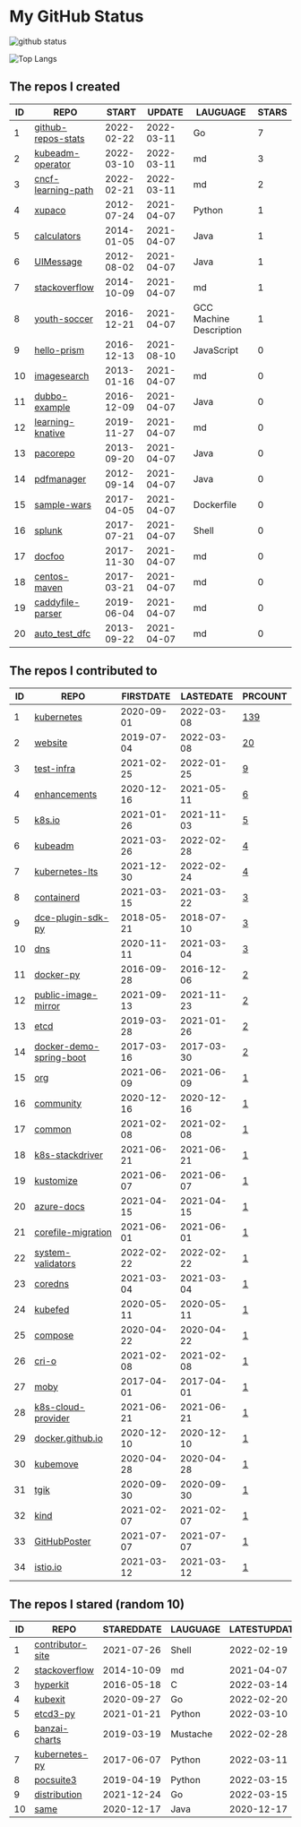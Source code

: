 # My GitHub Status

<img src="https://github-readme-stats-1.yihong0618.vercel.app/api?username=pacoxu&show_icons=true&&&hide_title=true&count_private=true" alt="github status" />

![Top Langs](https://github-readme-stats-1.yihong0618.vercel.app/api/top-langs/?username=pacoxu&layout=compact)

<!--START_SECTION:my_github-->
## The repos I created
| ID |                                REPO                                |   START    |   UPDATE   |        LAUGUAGE         | STARS |
|----|--------------------------------------------------------------------|------------|------------|-------------------------|-------|
|  1 | [github-repos-stats](https://github.com/pacoxu/github-repos-stats) | 2022-02-22 | 2022-03-11 | Go                      |     7 |
|  2 | [kubeadm-operator](https://github.com/pacoxu/kubeadm-operator)     | 2022-03-10 | 2022-03-11 | md                      |     3 |
|  3 | [cncf-learning-path](https://github.com/pacoxu/cncf-learning-path) | 2022-02-21 | 2022-03-11 | md                      |     2 |
|  4 | [xupaco](https://github.com/pacoxu/xupaco)                         | 2012-07-24 | 2021-04-07 | Python                  |     1 |
|  5 | [calculators](https://github.com/pacoxu/calculators)               | 2014-01-05 | 2021-04-07 | Java                    |     1 |
|  6 | [UIMessage](https://github.com/pacoxu/UIMessage)                   | 2012-08-02 | 2021-04-07 | Java                    |     1 |
|  7 | [stackoverflow](https://github.com/pacoxu/stackoverflow)           | 2014-10-09 | 2021-04-07 | md                      |     1 |
|  8 | [youth-soccer](https://github.com/pacoxu/youth-soccer)             | 2016-12-21 | 2021-04-07 | GCC Machine Description |     1 |
|  9 | [hello-prism](https://github.com/pacoxu/hello-prism)               | 2016-12-13 | 2021-08-10 | JavaScript              |     0 |
| 10 | [imagesearch](https://github.com/pacoxu/imagesearch)               | 2013-01-16 | 2021-04-07 | md                      |     0 |
| 11 | [dubbo-example](https://github.com/pacoxu/dubbo-example)           | 2016-12-09 | 2021-04-07 | Java                    |     0 |
| 12 | [learning-knative](https://github.com/pacoxu/learning-knative)     | 2019-11-27 | 2021-04-07 | md                      |     0 |
| 13 | [pacorepo](https://github.com/pacoxu/pacorepo)                     | 2013-09-20 | 2021-04-07 | Java                    |     0 |
| 14 | [pdfmanager](https://github.com/pacoxu/pdfmanager)                 | 2012-09-14 | 2021-04-07 | Java                    |     0 |
| 15 | [sample-wars](https://github.com/pacoxu/sample-wars)               | 2017-04-05 | 2021-04-07 | Dockerfile              |     0 |
| 16 | [splunk](https://github.com/pacoxu/splunk)                         | 2017-07-21 | 2021-04-07 | Shell                   |     0 |
| 17 | [docfoo](https://github.com/pacoxu/docfoo)                         | 2017-11-30 | 2021-04-07 | md                      |     0 |
| 18 | [centos-maven](https://github.com/pacoxu/centos-maven)             | 2017-03-21 | 2021-04-07 | md                      |     0 |
| 19 | [caddyfile-parser](https://github.com/pacoxu/caddyfile-parser)     | 2019-06-04 | 2021-04-07 | md                      |     0 |
| 20 | [auto_test_dfc](https://github.com/pacoxu/auto_test_dfc)           | 2013-09-22 | 2021-04-07 | md                      |     0 |

## The repos I contributed to
| ID |                                      REPO                                       | FIRSTDATE  | LASTEDATE  |                                            PRCOUNT                                             |
|----|---------------------------------------------------------------------------------|------------|------------|------------------------------------------------------------------------------------------------|
|  1 | [kubernetes](https://github.com/kubernetes/kubernetes)                          | 2020-09-01 | 2022-03-08 | [139](https://github.com/kubernetes/kubernetes/pulls?q=is%3Apr+author%3Apacoxu)                |
|  2 | [website](https://github.com/klts-io/website)                                   | 2019-07-04 | 2022-03-08 | [20](https://github.com/klts-io/website/pulls?q=is%3Apr+author%3Apacoxu)                       |
|  3 | [test-infra](https://github.com/kubernetes/test-infra)                          | 2021-02-25 | 2022-01-25 | [9](https://github.com/kubernetes/test-infra/pulls?q=is%3Apr+author%3Apacoxu)                  |
|  4 | [enhancements](https://github.com/kubernetes/enhancements)                      | 2020-12-16 | 2021-05-11 | [6](https://github.com/kubernetes/enhancements/pulls?q=is%3Apr+author%3Apacoxu)                |
|  5 | [k8s.io](https://github.com/kubernetes/k8s.io)                                  | 2021-01-26 | 2021-11-03 | [5](https://github.com/kubernetes/k8s.io/pulls?q=is%3Apr+author%3Apacoxu)                      |
|  6 | [kubeadm](https://github.com/kubernetes/kubeadm)                                | 2021-03-26 | 2022-02-28 | [4](https://github.com/kubernetes/kubeadm/pulls?q=is%3Apr+author%3Apacoxu)                     |
|  7 | [kubernetes-lts](https://github.com/klts-io/kubernetes-lts)                     | 2021-12-30 | 2022-02-24 | [4](https://github.com/klts-io/kubernetes-lts/pulls?q=is%3Apr+author%3Apacoxu)                 |
|  8 | [containerd](https://github.com/containerd/containerd)                          | 2021-03-15 | 2021-03-22 | [3](https://github.com/containerd/containerd/pulls?q=is%3Apr+author%3Apacoxu)                  |
|  9 | [dce-plugin-sdk-py](https://github.com/DaoCloud/dce-plugin-sdk-py)              | 2018-05-21 | 2018-07-10 | [3](https://github.com/DaoCloud/dce-plugin-sdk-py/pulls?q=is%3Apr+author%3Apacoxu)             |
| 10 | [dns](https://github.com/kubernetes/dns)                                        | 2020-11-11 | 2021-03-04 | [3](https://github.com/kubernetes/dns/pulls?q=is%3Apr+author%3Apacoxu)                         |
| 11 | [docker-py](https://github.com/docker/docker-py)                                | 2016-09-28 | 2016-12-06 | [2](https://github.com/docker/docker-py/pulls?q=is%3Apr+author%3Apacoxu)                       |
| 12 | [public-image-mirror](https://github.com/DaoCloud/public-image-mirror)          | 2021-09-13 | 2021-11-23 | [2](https://github.com/DaoCloud/public-image-mirror/pulls?q=is%3Apr+author%3Apacoxu)           |
| 13 | [etcd](https://github.com/etcd-io/etcd)                                         | 2019-03-28 | 2021-01-26 | [2](https://github.com/etcd-io/etcd/pulls?q=is%3Apr+author%3Apacoxu)                           |
| 14 | [docker-demo-spring-boot](https://github.com/DaoCloud/docker-demo-spring-boot)  | 2017-03-16 | 2017-03-30 | [2](https://github.com/DaoCloud/docker-demo-spring-boot/pulls?q=is%3Apr+author%3Apacoxu)       |
| 15 | [org](https://github.com/kubernetes/org)                                        | 2021-06-09 | 2021-06-09 | [1](https://github.com/kubernetes/org/pulls?q=is%3Apr+author%3Apacoxu)                         |
| 16 | [community](https://github.com/kubernetes/community)                            | 2020-12-16 | 2020-12-16 | [1](https://github.com/kubernetes/community/pulls?q=is%3Apr+author%3Apacoxu)                   |
| 17 | [common](https://github.com/containers/common)                                  | 2021-02-08 | 2021-02-08 | [1](https://github.com/containers/common/pulls?q=is%3Apr+author%3Apacoxu)                      |
| 18 | [k8s-stackdriver](https://github.com/GoogleCloudPlatform/k8s-stackdriver)       | 2021-06-21 | 2021-06-21 | [1](https://github.com/GoogleCloudPlatform/k8s-stackdriver/pulls?q=is%3Apr+author%3Apacoxu)    |
| 19 | [kustomize](https://github.com/kubernetes-sigs/kustomize)                       | 2021-06-07 | 2021-06-07 | [1](https://github.com/kubernetes-sigs/kustomize/pulls?q=is%3Apr+author%3Apacoxu)              |
| 20 | [azure-docs](https://github.com/MicrosoftDocs/azure-docs)                       | 2021-04-15 | 2021-04-15 | [1](https://github.com/MicrosoftDocs/azure-docs/pulls?q=is%3Apr+author%3Apacoxu)               |
| 21 | [corefile-migration](https://github.com/coredns/corefile-migration)             | 2021-06-01 | 2021-06-01 | [1](https://github.com/coredns/corefile-migration/pulls?q=is%3Apr+author%3Apacoxu)             |
| 22 | [system-validators](https://github.com/kubernetes/system-validators)            | 2022-02-22 | 2022-02-22 | [1](https://github.com/kubernetes/system-validators/pulls?q=is%3Apr+author%3Apacoxu)           |
| 23 | [coredns](https://github.com/coredns/coredns)                                   | 2021-03-04 | 2021-03-04 | [1](https://github.com/coredns/coredns/pulls?q=is%3Apr+author%3Apacoxu)                        |
| 24 | [kubefed](https://github.com/kubernetes-sigs/kubefed)                           | 2020-05-11 | 2020-05-11 | [1](https://github.com/kubernetes-sigs/kubefed/pulls?q=is%3Apr+author%3Apacoxu)                |
| 25 | [compose](https://github.com/docker/compose)                                    | 2020-04-22 | 2020-04-22 | [1](https://github.com/docker/compose/pulls?q=is%3Apr+author%3Apacoxu)                         |
| 26 | [cri-o](https://github.com/cri-o/cri-o)                                         | 2021-02-08 | 2021-02-08 | [1](https://github.com/cri-o/cri-o/pulls?q=is%3Apr+author%3Apacoxu)                            |
| 27 | [moby](https://github.com/moby/moby)                                            | 2017-04-01 | 2017-04-01 | [1](https://github.com/moby/moby/pulls?q=is%3Apr+author%3Apacoxu)                              |
| 28 | [k8s-cloud-provider](https://github.com/GoogleCloudPlatform/k8s-cloud-provider) | 2021-06-21 | 2021-06-21 | [1](https://github.com/GoogleCloudPlatform/k8s-cloud-provider/pulls?q=is%3Apr+author%3Apacoxu) |
| 29 | [docker.github.io](https://github.com/docker/docker.github.io)                  | 2020-12-10 | 2020-12-10 | [1](https://github.com/docker/docker.github.io/pulls?q=is%3Apr+author%3Apacoxu)                |
| 30 | [kubemove](https://github.com/kubemove/kubemove)                                | 2020-04-28 | 2020-04-28 | [1](https://github.com/kubemove/kubemove/pulls?q=is%3Apr+author%3Apacoxu)                      |
| 31 | [tgik](https://github.com/vmware-tanzu/tgik)                                    | 2020-09-30 | 2020-09-30 | [1](https://github.com/vmware-tanzu/tgik/pulls?q=is%3Apr+author%3Apacoxu)                      |
| 32 | [kind](https://github.com/kubernetes-sigs/kind)                                 | 2021-02-07 | 2021-02-07 | [1](https://github.com/kubernetes-sigs/kind/pulls?q=is%3Apr+author%3Apacoxu)                   |
| 33 | [GitHubPoster](https://github.com/yihong0618/GitHubPoster)                      | 2021-07-07 | 2021-07-07 | [1](https://github.com/yihong0618/GitHubPoster/pulls?q=is%3Apr+author%3Apacoxu)                |
| 34 | [istio.io](https://github.com/istio/istio.io)                                   | 2021-03-12 | 2021-03-12 | [1](https://github.com/istio/istio.io/pulls?q=is%3Apr+author%3Apacoxu)                         |

## The repos I stared (random 10)
| ID |                                REPO                                | STAREDDATE | LAUGUAGE | LATESTUPDATE |
|----|--------------------------------------------------------------------|------------|----------|--------------|
|  1 | [contributor-site](https://github.com/kubernetes/contributor-site) | 2021-07-26 | Shell    | 2022-02-19   |
|  2 | [stackoverflow](https://github.com/pacoxu/stackoverflow)           | 2014-10-09 | md       | 2021-04-07   |
|  3 | [hyperkit](https://github.com/moby/hyperkit)                       | 2016-05-18 | C        | 2022-03-14   |
|  4 | [kubexit](https://github.com/karlkfi/kubexit)                      | 2020-09-27 | Go       | 2022-02-20   |
|  5 | [etcd3-py](https://github.com/Revolution1/etcd3-py)                | 2021-01-21 | Python   | 2022-03-10   |
|  6 | [banzai-charts](https://github.com/banzaicloud/banzai-charts)      | 2019-03-19 | Mustache | 2022-02-28   |
|  7 | [kubernetes-py](https://github.com/mnubo/kubernetes-py)            | 2017-06-07 | Python   | 2022-03-11   |
|  8 | [pocsuite3](https://github.com/knownsec/pocsuite3)                 | 2019-04-19 | Python   | 2022-03-15   |
|  9 | [distribution](https://github.com/distribution/distribution)       | 2021-12-24 | Go       | 2022-03-15   |
| 10 | [same](https://github.com/rking/same)                              | 2020-12-17 | Java     | 2020-12-17   |

<!--END_SECTION:my_github-->
